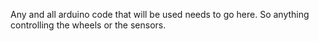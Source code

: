 Any and all arduino code that will be used needs to go here.
So anything controlling the wheels or the sensors.
